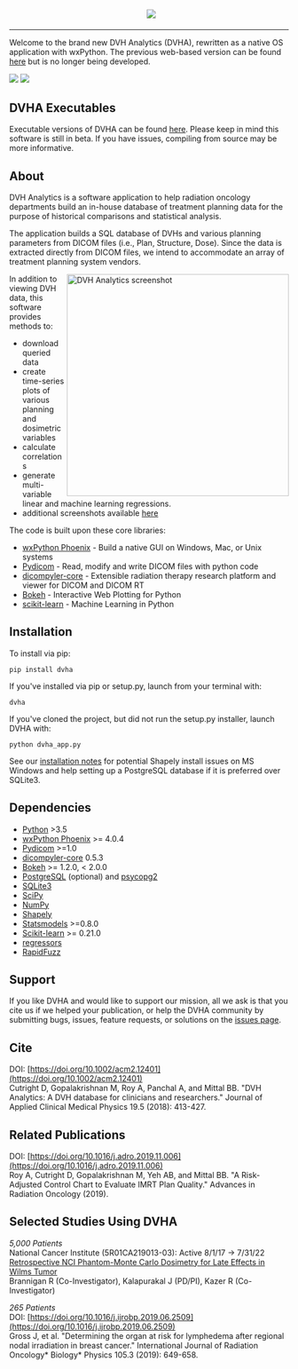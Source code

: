 <h3 align="center">
  <img src="https://user-images.githubusercontent.com/4778878/30754005-b7a7e808-9f86-11e7-8b0f-79d1006babdf.jpg"/>
</h3>

---------  

Welcome to the brand new DVH Analytics (DVHA), rewritten as a native OS application with wxPython. The 
previous web-based version can be found [here](https://github.com/cutright/DVH-Analytics-Bokeh) but is no longer being 
developed.

<a href="https://pypi.org/project/dvha/">
        <img src="https://img.shields.io/pypi/v/dvha.svg" /></a>
<a href="https://lgtm.com/projects/g/cutright/DVH-Analytics/context:python">
        <img src="https://img.shields.io/lgtm/grade/python/g/cutright/DVH-Analytics.svg?logo=lgtm&label=code%20quality" /></a>


DVHA Executables
---------

Executable versions of DVHA can be found [here](https://github.com/cutright/DVH-Analytics/releases). 
Please keep in mind this software is still in beta. If you have issues, compiling from source may be more informative. 


About
---------
DVH Analytics is a software application to help radiation oncology departments build an in-house database of treatment 
planning data for the purpose of historical comparisons and statistical analysis.

The application builds a SQL database of DVHs and various planning parameters from DICOM files 
(i.e., Plan, Structure, Dose). Since the data is extracted directly from DICOM files, we intend
to accommodate an array of treatment planning system vendors.

<img src='https://user-images.githubusercontent.com/4778878/61014986-8cb61d80-a34f-11e9-8316-a810669f119f.jpg' align='right' width='400' alt="DVH Analytics screenshot">

In addition to viewing DVH data, this software provides methods to:

- download queried data
- create time-series plots of various planning and dosimetric variables
- calculate correlations
- generate multi-variable linear and machine learning regressions.
- additional screenshots available [here](https://github.com/cutright/DVH-Analytics/issues/9)


The code is built upon these core libraries:
* [wxPython Phoenix](https://github.com/wxWidgets/Phoenix) - Build a native GUI on Windows, Mac, or Unix systems
* [Pydicom](https://github.com/pydicom/pydicom) - Read, modify and write DICOM files with python code
* [dicompyler-core](https://github.com/dicompyler/dicompyler-core) - Extensible radiation therapy research platform and viewer for DICOM and DICOM RT
* [Bokeh](https://github.com/bokeh/bokeh) - Interactive Web Plotting for Python
* [scikit-learn](https://github.com/scikit-learn/scikit-learn) - Machine Learning in Python


Installation
---------
To install via pip:
```
pip install dvha
```
If you've installed via pip or setup.py, launch from your terminal with:
```
dvha
```
If you've cloned the project, but did not run the setup.py installer, launch DVHA with:
```
python dvha_app.py
```
See our [installation notes](https://github.com/cutright/DVH-Analytics/blob/master/install_notes.md) for potential 
Shapely install issues on MS Windows and help setting up a PostgreSQL database if it is preferred over SQLite3. 


Dependencies
---------
* [Python](https://www.python.org) >3.5
* [wxPython Phoenix](https://github.com/wxWidgets/Phoenix) >= 4.0.4
* [Pydicom](https://github.com/darcymason/pydicom) >=1.0
* [dicompyler-core](https://pypi.python.org/pypi/dicompyler-core) 0.5.3
* [Bokeh](http://bokeh.pydata.org/en/latest/index.html) >= 1.2.0, < 2.0.0
* [PostgreSQL](https://www.postgresql.org/) (optional) and [psycopg2](http://initd.org/psycopg/)
* [SQLite3](https://docs.python.org/2/library/sqlite3.html)
* [SciPy](https://scipy.org)
* [NumPy](http://numpy.org)
* [Shapely](https://github.com/Toblerity/Shapely)
* [Statsmodels](https://github.com/statsmodels/statsmodels) >=0.8.0
* [Scikit-learn](http://scikit-learn.org) >= 0.21.0
* [regressors](https://pypi.org/project/regressors/)
* [RapidFuzz](https://github.com/rhasspy/rapidfuzz)


Support
---------  
If you like DVHA and would like to support our mission, all we ask is that you cite us if we helped your 
publication, or help the DVHA community by submitting bugs, issues, feature requests, or solutions on the 
[issues page](https://github.com/cutright/DVH-Analytics/issues).

Cite
---------  
DOI: [https://doi.org/10.1002/acm2.12401](https://doi.org/10.1002/acm2.12401)  
Cutright D, Gopalakrishnan M, Roy A, Panchal A, and Mittal BB. "DVH Analytics: A DVH database for clinicians and researchers." Journal of Applied Clinical Medical Physics 19.5 (2018): 413-427.


Related Publications
---------  
DOI: [https://doi.org/10.1016/j.adro.2019.11.006](https://doi.org/10.1016/j.adro.2019.11.006)  
Roy A, Cutright D, Gopalakrishnan M, Yeh AB, and Mittal BB. "A Risk-Adjusted Control Chart to Evaluate IMRT Plan Quality." Advances in Radiation Oncology (2019).


Selected Studies Using DVHA
---------  
*5,000 Patients*  
National Cancer Institute (5R01CA219013-03): Active 8/1/17 → 7/31/22  
[Retrospective NCI Phantom-Monte Carlo Dosimetry for Late Effects in Wilms Tumor](https://www.scholars.northwestern.edu/en/projects/retrospective-nci-phantom-monte-carlo-dosimetry-for-late-effects--5)  
Brannigan R (Co-Investigator), Kalapurakal J (PD/PI), Kazer R (Co-Investigator)

*265 Patients*  
DOI: [https://doi.org/10.1016/j.ijrobp.2019.06.2509](https://doi.org/10.1016/j.ijrobp.2019.06.2509)  
Gross J, et al. "Determining the organ at risk for lymphedema after regional nodal irradiation in 
breast cancer." International Journal of Radiation Oncology* Biology* Physics 105.3 (2019): 649-658.